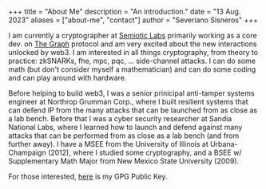 +++
title = "About Me"
description = "An introduction."
date = "13 Aug. 2023"
aliases = ["about-me", "contact"]
author = "Severiano Sisneros"
+++

I am currently a cryptographer at [Semiotic Labs](https://semiotic.ai) primarily working as a core dev. on [The Graph](https://thegraph.com) protocol and am very excited about the new interactions unlocked by web3. I am interested in all things cryptography, from theory to practice: zkSNARKs, fhe, mpc, pqc, ... side-channel attacks. I can do some math (but don't consider myself a mathematician) and can do some coding and can play around with hardware. 

Before helping to build web3, I was a senior prinicipal anti-tamper systems engineer at Northrop Grumman Corp., where I built resilient systems that can defend IP from the many attacks that can be launched from as close as a lab bench. Before that I was a cyber security researcher at Sandia National Labs, where I learned how to launch and defend against many attacks that can be performed from as close as a lab bench (and from further away). I have a MSEE from the University of Illinois at Urbana-Champaign (2012), where I studied some cryptography, and a BSEE w/ Supplementary Math Major from New Mexico State University (2009).

For those interested, [here](/pubkey.gpg) is my GPG Public Key.